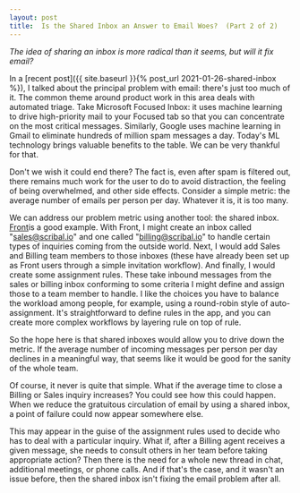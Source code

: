 ```yaml
---
layout: post
title:  Is the Shared Inbox an Answer to Email Woes?  (Part 2 of 2)
---
```


*The idea of sharing an inbox is more radical than it seems, but will it fix email?*

<!--excerpt--> 

In a [recent post]({{ site.baseurl }}{% post_url 2021-01-26-shared-inbox %}), I talked about the principal problem with email: there's just too much of it.  The common theme around product work in this area deals with automated triage.  Take Microsoft Focused Inbox: it uses machine learning to drive high-priority mail to your Focused tab so that you can concentrate on the most critical messages.  Similarly, Google uses machine learning in Gmail to eliminate hundreds of million spam messages a day. Today's ML technology brings valuable benefits to the table. We can be very thankful for that.

Don't we wish it could end there?  The fact is, even after spam is filtered out, there remains much work for the user to do to avoid distraction, the feeling of being overwhelmed, and other side effects.  Consider a simple metric: the average number of emails per person per day.  Whatever it is, it is too many.

We can address our problem metric using another tool:  the shared inbox. [Front](https://frontapp.com/)is a good example.  With Front, I might create an inbox called "sales@scribal.io" and one called "billing@scribal.io" to handle certain types of inquiries coming from the outside world.  Next, I would add Sales and Billing team members to those inboxes (these have already been set up as Front users through a simple invitation workflow).  And finally, I would create some assignment rules.   These take inbound messages from the sales or billing inbox conforming to some criteria I might define and assign those to a team member to handle.  I like the choices you have to balance the workload among people, for example, using a round-robin style of auto-assignment. It's straightforward to define rules in the app, and you can create more complex workflows by layering rule on top of rule.

So the hope here is that shared inboxes would allow you to drive down the metric.   If the average number of incoming messages per person per day declines in a meaningful way, that seems like it would be good for the sanity of the whole team.

Of course, it never is quite that simple.  What if the average time to close a  Billing or Sales inquiry increases?  You could see how this could happen.  When we reduce the gratuitous circulation of email by using a shared inbox, a point of failure could now appear somewhere else. 

This may appear in the guise of the assignment rules used to decide who has to deal with a particular inquiry.  What if, after a Billing agent receives a given message, she needs to consult others in her team before taking appropriate action?  Then there is the need for a whole new thread in chat, additional meetings, or phone calls.  And if that's the case, and it wasn't an issue before,  then the shared inbox isn't fixing the email problem after all.